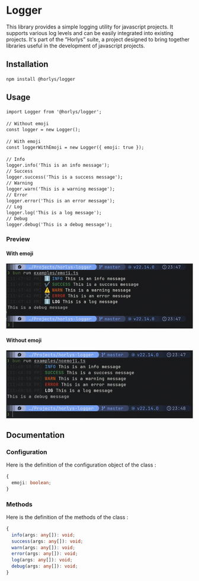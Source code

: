 # Logger
This library provides a simple logging utility for javascript projects. It supports various log levels and can be easily integrated into existing projects.
It's part of the “Horlys” suite, a project designed to bring together libraries useful in the development of javascript projects.

## Installation
`npm install @horlys/logger`

## Usage
```
import Logger from '@horlys/logger';

// Without emoji
const logger = new Logger();

// With emoji
const loggerWithEmoji = new Logger({ emoji: true });

// Info
logger.info('This is an info message');
// Success
logger.success('This is a success message');
// Warning
logger.warn('This is a warning message');
// Error
logger.error('This is an error message');
// Log
logger.log('This is a log message');
// Debug
logger.debug('This is a debug message');
```

### Preview
#### With emoji
![Preview with emoji](assets/emoji.png)
#### Without emoji
![Preview without emoji](assets/noemoji.png)

## Documentation
### Configuration
Here is the definition of the configuration object of the class :
```typescript
{
  emoji: boolean;
}
```

### Methods
Here is the definition of the methods of the class :
```typescript
{
  info(args: any[]): void;
  success(args: any[]): void;
  warn(args: any[]): void;
  error(args: any[]): void;
  log(args: any[]): void;
  debug(args: any[]): void;
}
```
